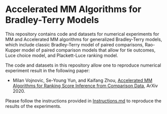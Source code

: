 # Accelerated MM Algorithms for Bradley-Terry Models

This repository contains code and datasets for numerical experiments for MM and Accelerated MM algorithms for generalized Bradley-Terry models, which include classic Bradley-Terry model of paired comparisons, Rao-Kupper model of paired comparison models that allow for tie outcomes, Luce choice model, and Plackett-Luce ranking model. 

The code and datasets in this repository allow one to reproduce numerical experiment result in the following paper:

* Milan Vojnovic, Se-Young Yun, and Kaifang Zhou, [Accelerated MM Algorithms for Ranking Score Inference from Comparison Data](https://arxiv.org/abs/1901.00150), ArXiv 2020.

Please follow the instructions provided in [Instructions.md](https://github.com/GDMMBT/AcceleratedBradleyTerry/blob/master/Instructions.md) to reproduce the results of the experiments.

